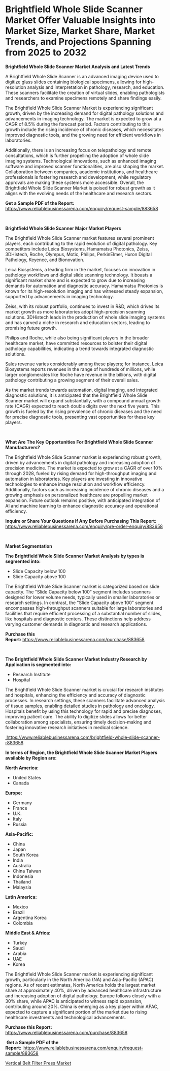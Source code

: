 <p><h1>Brightfield Whole Slide Scanner Market Offer Valuable Insights into Market Size, Market Share, Market Trends, and Projections Spanning from 2025 to 2032</h1></p><p><strong>Brightfield Whole Slide Scanner Market Analysis and Latest Trends</strong></p>
<p><p>A Brightfield Whole Slide Scanner is an advanced imaging device used to digitize glass slides containing biological specimens, allowing for high-resolution analysis and interpretation in pathology, research, and education. These scanners facilitate the creation of virtual slides, enabling pathologists and researchers to examine specimens remotely and share findings easily.</p><p>The Brightfield Whole Slide Scanner Market is experiencing significant growth, driven by the increasing demand for digital pathology solutions and advancements in imaging technology. The market is expected to grow at a CAGR of 8.5% during the forecast period. Factors contributing to this growth include the rising incidence of chronic diseases, which necessitates improved diagnostic tools, and the growing need for efficient workflows in laboratories.</p><p>Additionally, there is an increasing focus on telepathology and remote consultations, which is further propelling the adoption of whole slide imaging systems. Technological innovations, such as enhanced imaging software and improved scanner functionalities, are also shaping the market. Collaboration between companies, academic institutions, and healthcare professionals is fostering research and development, while regulatory approvals are making these systems more accessible. Overall, the Brightfield Whole Slide Scanner Market is poised for robust growth as it aligns with the evolving needs of the healthcare and research sectors.</p></p>
<p><strong>Get a Sample PDF of the Report:&nbsp;</strong> <a href="https://www.reliablebusinessarena.com/enquiry/request-sample/883658?utm_campaign=2130&utm_medium=2&utm_source=Github&utm_content=ia&utm_term=24022025&utm_id=brightfield-whole-slide-scanner">https://www.reliablebusinessarena.com/enquiry/request-sample/883658</a></p>
<p>&nbsp;</p>
<p><strong>Brightfield Whole Slide Scanner Major Market Players</strong></p>
<p><p>The Brightfield Whole Slide Scanner market features several prominent players, each contributing to the rapid evolution of digital pathology. Key competitors include Leica Biosystems, Hamamatsu Photonics, Zeiss, 3DHistech, Roche, Olympus, Motic, Philips, PerkinElmer, Huron Digital Pathology, Keyence, and Bionovation. </p><p>Leica Biosystems, a leading firm in the market, focuses on innovation in pathology workflows and digital slide scanning technology. It boasts a significant market share and is expected to grow due to increasing demands for automation and diagnostic accuracy. Hamamatsu Photonics is known for its high-resolution imaging and has witnessed steady expansion, supported by advancements in imaging technology. </p><p>Zeiss, with its robust portfolio, continues to invest in R&D, which drives its market growth as more laboratories adopt high-precision scanning solutions. 3DHistech leads in the production of whole slide imaging systems and has carved a niche in research and education sectors, leading to promising future growth. </p><p>Philips and Roche, while also being significant players in the broader healthcare market, have committed resources to bolster their digital pathology capabilities, indicating a trend towards integrated diagnostic solutions. </p><p>Sales revenue varies considerably among these players; for instance, Leica Biosystems reports revenues in the range of hundreds of millions, while larger conglomerates like Roche have revenue in the billions, with digital pathology contributing a growing segment of their overall sales. </p><p>As the market trends towards automation, digital imaging, and integrated diagnostic solutions, it is anticipated that the Brightfield Whole Slide Scanner market will expand substantially, with a compound annual growth rate (CAGR) expected to reach double digits over the next five years. This growth is fueled by the rising prevalence of chronic diseases and the need for precise diagnostic tools, presenting vast opportunities for these key players.</p></p>
<p>&nbsp;</p>
<p><strong>What Are The Key Opportunities For Brightfield Whole Slide Scanner Manufacturers?</strong></p>
<p><p>The Brightfield Whole Slide Scanner market is experiencing robust growth, driven by advancements in digital pathology and increasing adoption of precision medicine. The market is expected to grow at a CAGR of over 10% through 2028, fueled by rising demand for high-throughput imaging and automation in laboratories. Key players are investing in innovative technologies to enhance image resolution and workflow efficiency. Additionally, factors such as increasing incidence of chronic diseases and a growing emphasis on personalized healthcare are propelling market expansion. Future outlook remains positive, with anticipated integration of AI and machine learning to enhance diagnostic accuracy and operational efficiency.</p></p>
<p><strong>Inquire or Share Your Questions If Any Before Purchasing This Report:</strong> <a href="https://www.reliablebusinessarena.com/enquiry/pre-order-enquiry/883658?utm_campaign=2130&utm_medium=2&utm_source=Github&utm_content=ia&utm_term=24022025&utm_id=brightfield-whole-slide-scanner">https://www.reliablebusinessarena.com/enquiry/pre-order-enquiry/883658</a></p>
<p>&nbsp;</p>
<p><strong>Market Segmentation</strong></p>
<p><strong>The Brightfield Whole Slide Scanner Market Analysis by types is segmented into:</strong></p>
<p><ul><li>Slide Capacity below 100</li><li>Slide Capacity above 100</li></ul></p>
<p><p>The Brightfield Whole Slide Scanner market is categorized based on slide capacity. The "Slide Capacity below 100" segment includes scanners designed for lower volume needs, typically used in smaller laboratories or research settings. In contrast, the "Slide Capacity above 100" segment encompasses high-throughput scanners suitable for large laboratories and facilities that require efficient processing of a substantial number of slides, like hospitals and diagnostic centers. These distinctions help address varying customer demands in diagnostic and research applications.</p></p>
<p><strong>Purchase this Report:&nbsp;</strong><a href="https://www.reliablebusinessarena.com/purchase/883658?utm_campaign=2130&utm_medium=2&utm_source=Github&utm_content=ia&utm_term=24022025&utm_id=brightfield-whole-slide-scanner">https://www.reliablebusinessarena.com/purchase/883658</a></p>
<p>&nbsp;</p>
<p><strong>The Brightfield Whole Slide Scanner Market Industry Research by Application is segmented into:</strong></p>
<p><ul><li>Research Institute</li><li>Hospital</li></ul></p>
<p><p>The Brightfield Whole Slide Scanner market is crucial for research institutes and hospitals, enhancing the efficiency and accuracy of diagnostic processes. In research settings, these scanners facilitate advanced analysis of tissue samples, enabling detailed studies in pathology and oncology. Hospitals benefit by using this technology for rapid and precise diagnoses, improving patient care. The ability to digitize slides allows for better collaboration among specialists, ensuring timely decision-making and fostering innovative research initiatives in medical science.</p></p>
<p><a href="https://www.reliablebusinessarena.com/brightfield-whole-slide-scanner-r883658?utm_campaign=2130&utm_medium=2&utm_source=Github&utm_content=ia&utm_term=24022025&utm_id=brightfield-whole-slide-scanner">&nbsp;https://www.reliablebusinessarena.com/brightfield-whole-slide-scanner-r883658</a></p>
<p><strong>In terms of Region, the Brightfield Whole Slide Scanner Market Players available by Region are:</strong></p>
<p>
    <p> <strong> North America: </strong>
        <ul>
            <li>United States</li>
            <li>Canada</li>
        </ul>
        </p> 
    <p> <strong> Europe: </strong>
        <ul>
            <li>Germany</li>
            <li>France</li>
            <li>U.K.</li>
            <li>Italy</li>
            <li>Russia</li>
        </ul>
        </p> 
    <p> <strong> Asia-Pacific: </strong>
        <ul>
            <li>China</li>
            <li>Japan</li>
            <li>South Korea</li>
            <li>India</li>
            <li>Australia</li>
            <li>China Taiwan</li>
            <li>Indonesia</li>
            <li>Thailand</li>
            <li>Malaysia</li>
        </ul>
        </p> 
    <p> <strong> Latin America: </strong>
        <ul>
            <li>Mexico</li>
            <li>Brazil</li>
            <li>Argentina Korea</li>
            <li>Colombia</li>
        </ul>
        </p> 
    <p> <strong> Middle East & Africa: </strong>
        <ul>
            <li>Turkey</li>
            <li>Saudi</li>
            <li>Arabia</li>
            <li>UAE</li>
            <li>Korea</li>
        </ul>
    </p>
    </p>
<p><p>The Brightfield Whole Slide Scanner market is experiencing significant growth, particularly in the North America (NA) and Asia-Pacific (APAC) regions. As of recent estimates, North America holds the largest market share at approximately 40%, driven by advanced healthcare infrastructure and increasing adoption of digital pathology. Europe follows closely with a 30% share, while APAC is anticipated to witness rapid expansion, contributing around 20%. China is emerging as a key player within APAC, expected to capture a significant portion of the market due to rising healthcare investments and technological advancements.</p></p>
<p><strong>Purchase this Report: </strong><a href="https://www.reliablebusinessarena.com/purchase/883658?utm_campaign=2130&utm_medium=2&utm_source=Github&utm_content=ia&utm_term=24022025&utm_id=brightfield-whole-slide-scanner">https://www.reliablebusinessarena.com/purchase/883658</a></p>
<p>&nbsp;<strong>Get a Sample PDF of the Report:&nbsp;&nbsp;</strong><a href="https://www.reliablebusinessarena.com/enquiry/request-sample/883658?utm_campaign=2130&utm_medium=2&utm_source=Github&utm_content=ia&utm_term=24022025&utm_id=brightfield-whole-slide-scanner">https://www.reliablebusinessarena.com/enquiry/request-sample/883658</a></p>
<p><strong></strong></p>
<p><p><a href="https://github.com/delindacallegari68/Market-Research-Report-List-1/blob/main/vertical-belt-filter-press-market.md?utm_campaign=2130&utm_medium=2&utm_source=Github&utm_content=ia&utm_term=24022025&utm_id=brightfield-whole-slide-scanner">Vertical Belt Filter Press Market</a></p></p>
